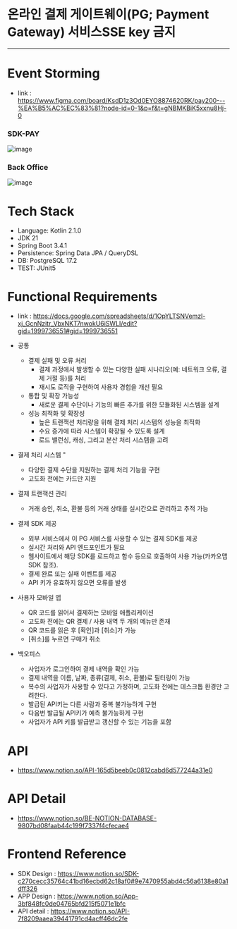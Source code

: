 # 온라인 결제 게이트웨이(PG; Payment Gateway) 서비스SSE key 금지
------------------------------------------------------------
# Event Storming
- link : https://www.figma.com/board/KsdD1z3Od0EYO8874620RK/pay200---%EA%B5%AC%EC%83%81?node-id=0-1&p=f&t=gNBMKBiK5xxnu8Hj-0
### SDK-PAY
![image](https://github.com/user-attachments/assets/119f4367-44ef-4905-b3a7-a9860cf80d06)

### Back Office
![image](https://github.com/user-attachments/assets/15b21ad8-01d0-48a3-bc31-74e54fa14eca)

# Tech Stack
- Language: Kotlin 2.1.0
- JDK 21
- Spring Boot 3.4.1
- Persistence: Spring Data JPA / QueryDSL
- DB: PostgreSQL 17.2
- TEST: JUnit5

# Functional Requirements
- link : https://docs.google.com/spreadsheets/d/1OpYLTSNVemzl-xj_GcnNzitr_VbxNKT7nwokU6iSWLI/edit?gid=1999736551#gid=1999736551
- 공통
  - 결제 실패 및 오류 처리
    - 결제 과정에서 발생할 수 있는 다양한 실패 시나리오(예: 네트워크 오류, 결제 거절 등)를 처리
    - 재시도 로직을 구현하여 사용자 경험을 개선 필요
  - 통합 및 확장 가능성
    - 새로운 결제 수단이나 기능의 빠른 추가를 위한 모듈화된 시스템을 설계	
  - 성능 최적화 및 확장성
    - 높은 트랜잭션 처리량을 위해 결제 처리 시스템의 성능을 최적화
    - 수요 증가에 따라 시스템이 확장될 수 있도록 설계
    - 로드 밸런싱, 캐싱, 그리고 분산 처리 시스템을 고려	

- 결제 처리 시스템						"						
  - 다양한 결제 수단을 지원하는 결제 처리 기능을 구현
  - 고도화 전에는 카드만 지원

- 결제 트랜잭션 관리						
  - 거래 승인, 취소, 환불 등의 거래 상태를 실시간으로 관리하고 추적 가능

- 결제 SDK 제공					
  - 외부 서비스에서 이 PG 서비스를 사용할 수 있는 결제 SDK를 제공
  - 실시간 처리와 API 엔드포인트가 필요
  - 웹사이트에서 해당 SDK를 로드하고 함수 등으로 호출하여 사용 가능(카카오맵 SDK 참조).
  - 결제 완료 또는 실패 이벤트를 제공
  - API 키가 유효하지 않으면 오류를 발생

- 사용자 모바일 앱		
  - QR 코드를 읽어서 결제하는 모바일 애플리케이션
  - 고도화 전에는 QR 결제 / 사용 내역 두 개의 메뉴만 존재
  - QR 코드를 읽은 후 [확인]과 [취소]가 가능
  - [취소]를 누르면 구매가 취소

- 백오피스
  - 사업자가 로그인하여 결제 내역을 확인 가능
  - 결제 내역을 이름, 날짜, 종류(결제, 취소, 환불)로 필터링이 가능
  - 복수의 사업자가 사용할 수 있다고 가정하며, 고도화 전에는 데스크톱 환경만 고려한다.
  - 발급된 API키는 다른 사람과 중복 불가능하게 구현
  - 다음번 발급될 API키가 예측 불가능하게 구현
  - 사업자가 API 키를 발급받고 갱신할 수 있는 기능을 포함		

# API
- https://www.notion.so/API-165d5beeb0c0812cabd6d577244a31e0

# API Detail
- https://www.notion.so/BE-NOTION-DATABASE-9807bd08faab44c199f7337f4cfecae4

# Frontend Reference
- SDK Design : https://www.notion.so/SDK-c270cecc35764c41bd16ecbd62c18af0#9e7470955abd4c56a6138e80a1dff326
- APP Design : https://www.notion.so/App-3bf848fc0de04765bfd215f5071e1bfc
- API detail : https://www.notion.so/API-7f8209aaea39441791cd4acff46dc2fe

